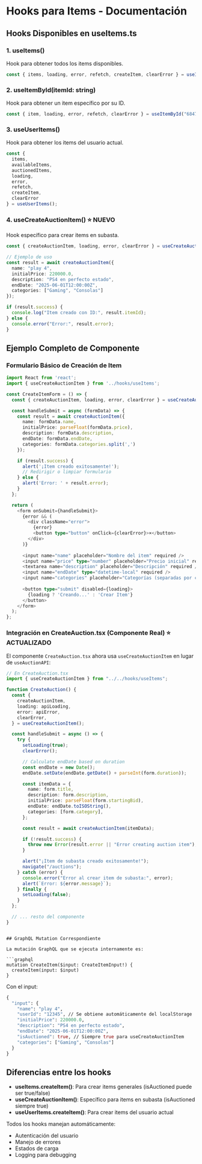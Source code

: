 # Hooks para Items - Documentación

## Hooks Disponibles en useItems.ts

### 1. useItems()
Hook para obtener todos los items disponibles.

```typescript
const { items, loading, error, refetch, createItem, clearError } = useItems();
```

### 2. useItemById(itemId: string)
Hook para obtener un item específico por su ID.

```typescript
const { item, loading, error, refetch, clearError } = useItemById("684725c984c79bea713cae95");
```

### 3. useUserItems()
Hook para obtener los items del usuario actual.

```typescript
const { 
  items, 
  availableItems, 
  auctionedItems, 
  loading, 
  error, 
  refetch, 
  createItem, 
  clearError 
} = useUserItems();
```

### 4. useCreateAuctionItem() ⭐ NUEVO
Hook específico para crear items en subasta.

```typescript
const { createAuctionItem, loading, error, clearError } = useCreateAuctionItem();

// Ejemplo de uso
const result = await createAuctionItem({
  name: "play 4",
  initialPrice: 220000.0,
  description: "PS4 en perfecto estado",
  endDate: "2025-06-01T12:00:00Z",
  categories: ["Gaming", "Consolas"]
});

if (result.success) {
  console.log("Item creado con ID:", result.itemId);
} else {
  console.error("Error:", result.error);
}
```

## Ejemplo Completo de Componente

### Formulario Básico de Creación de Item
```typescript
import React from 'react';
import { useCreateAuctionItem } from '../hooks/useItems';

const CreateItemForm = () => {
  const { createAuctionItem, loading, error, clearError } = useCreateAuctionItem();

  const handleSubmit = async (formData) => {
    const result = await createAuctionItem({
      name: formData.name,
      initialPrice: parseFloat(formData.price),
      description: formData.description,
      endDate: formData.endDate,
      categories: formData.categories.split(',')
    });

    if (result.success) {
      alert('¡Item creado exitosamente!');
      // Redirigir o limpiar formulario
    } else {
      alert('Error: ' + result.error);
    }
  };

  return (
    <form onSubmit={handleSubmit}>
      {error && (
        <div className="error">
          {error}
          <button type="button" onClick={clearError}>×</button>
        </div>
      )}
      
      <input name="name" placeholder="Nombre del item" required />
      <input name="price" type="number" placeholder="Precio inicial" required />
      <textarea name="description" placeholder="Descripción" required />
      <input name="endDate" type="datetime-local" required />
      <input name="categories" placeholder="Categorías (separadas por coma)" required />
      
      <button type="submit" disabled={loading}>
        {loading ? 'Creando...' : 'Crear Item'}
      </button>
    </form>
  );
};
```

### Integración en CreateAuction.tsx (Componente Real) ⭐ ACTUALIZADO
El componente `CreateAuction.tsx` ahora usa `useCreateAuctionItem` en lugar de `useAuctionAPI`:

```typescript
// En CreateAuction.tsx
import { useCreateAuctionItem } from "../../hooks/useItems";

function CreateAuction() {
  const {
    createAuctionItem,
    loading: apiLoading,
    error: apiError,
    clearError,
  } = useCreateAuctionItem();

  const handleSubmit = async () => {
    try {
      setLoading(true);
      clearError();

      // Calculate endDate based on duration
      const endDate = new Date();
      endDate.setDate(endDate.getDate() + parseInt(form.duration));

      const itemData = {
        name: form.title,
        description: form.description,
        initialPrice: parseFloat(form.startingBid),
        endDate: endDate.toISOString(),
        categories: [form.category],
      };

      const result = await createAuctionItem(itemData);

      if (!result.success) {
        throw new Error(result.error || "Error creating auction item");
      }

      alert("¡Item de subasta creado exitosamente!");
      navigate("/auctions");
    } catch (error) {
      console.error("Error al crear item de subasta:", error);
      alert(`Error: ${error.message}`);
    } finally {
      setLoading(false);
    }
  };

  // ... resto del componente
}
```
```

## GraphQL Mutation Correspondiente

La mutación GraphQL que se ejecuta internamente es:

```graphql
mutation CreateItem($input: CreateItemInput!) {
  createItem(input: $input)
}
```

Con el input:
```graphql
{
  "input": {
    "name": "play 4",
    "userId": "12345", // Se obtiene automáticamente del localStorage
    "initialPrice": 220000.0,
    "description": "PS4 en perfecto estado",
    "endDate": "2025-06-01T12:00:00Z",
    "isAuctioned": true, // Siempre true para useCreateAuctionItem
    "categories": ["Gaming", "Consolas"]
  }
}
```

## Diferencias entre los hooks

- **useItems.createItem()**: Para crear items generales (isAuctioned puede ser true/false)
- **useCreateAuctionItem()**: Específico para items en subasta (isAuctioned siempre true)
- **useUserItems.createItem()**: Para crear items del usuario actual

Todos los hooks manejan automáticamente:
- Autenticación del usuario
- Manejo de errores
- Estados de carga
- Logging para debugging
